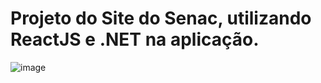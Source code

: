 # Projeto do Site do Senac, utilizando ReactJS e .NET na aplicação. 

![image](https://github.com/DouglasTrindade/senac-website/assets/91023162/9bb924cc-5ae1-41c7-9bd2-a1b11c6fcd12)
